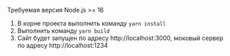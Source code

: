 Требуемая версия Node.js >= 16

1. В корне проекта выполнить команду `yarn install`
2. Выполнить команду `yarn build`
3. Сайт будет запущен по адресу http://localhost:3000, моковый сервер по адресу http://localhost:1234